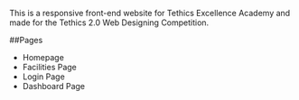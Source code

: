 This is a responsive front-end website for Tethics Excellence Academy and made for the Tethics 2.0 Web Designing Competition.
  
##Pages

- Homepage
- Facilities Page
- Login Page
- Dashboard Page

  

  
